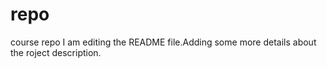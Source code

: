 # repo
course repo
I am editing the README file.Adding some more details about the roject description.
